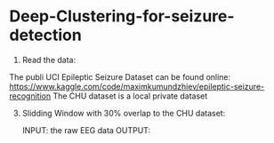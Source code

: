 # Deep-Clustering-for-seizure-detection
1) Read the data:
   
The publi UCI Epileptic Seizure Dataset can be found online: https://www.kaggle.com/code/maximkumundzhiev/epileptic-seizure-recognition
The CHU dataset is a local private dataset

3) Slidding Window with 30% overlap to the CHU dataset:
   
   INPUT: the raw EEG data
   OUTPUT: 
